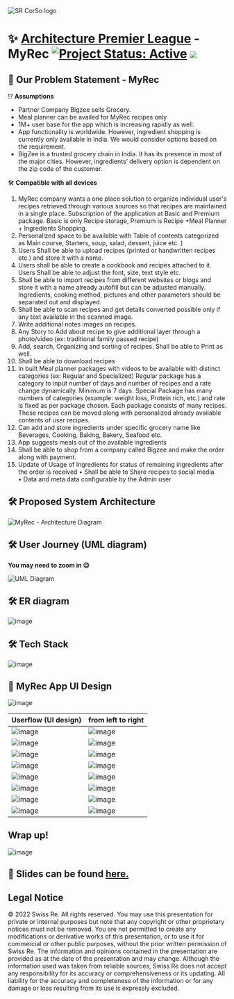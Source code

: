 
![SR CorSo logo](https://user-images.githubusercontent.com/29462447/167288774-90a643e1-0745-4966-ab75-aa67f08060ae.png)

# ✨ [Architecture Premier League](https://www.linkedin.com/posts/prashanth-panduranga-3a18737_swissre-techsharp-architecture-activity-6910474096925454336-OTR0?utm_source=linkedin_share&utm_medium=member_desktop_web) - MyRec [![Project Status: Active](https://www.repostatus.org/badges/latest/active.svg)](https://www.repostatus.org/#active) [![](https://img.shields.io/badge/Prateek-Ralhan-brightgreen.svg?colorB=ff0000)](https://prateekralhan.github.io/)

## 📑 Our Problem Statement - MyRec

⁉ **Assumptions**   
* Partner Company Bigzee sells Grocery.
* Meal planner can be availed for MyRec recipes only
* 1M+ user base for the app which is increasing rapidly as well.
* App functionality is worldwide. However, ingredient shopping is currently only available in India. We would consider options based on the requirement.
* BigZee is a trusted grocery chain in India. It has its presence in most of the major cities. However, ingredients’ delivery option is dependent on the zip code of the customer.
 
🛠 **Compatible with all devices**
 
1. MyRec company wants a one place solution to organize individual user's recipes retrieved through various sources so that recipes are maintained in a single place. Subscription of the application at Basic and Premium package. Basic is only Recipe storage, Premium is   Recipe +Meal Planner + Ingredients Shopping.   
2. Personalized space to be available with Table of contents categorized as Main course, Starters, soup, salad, dessert, juice etc. )  
3. Users Shall be able to upload recipes (printed or handwritten recipes etc.) and store it with a name.
4. Users shall be able to create a cookbook and recipes attached to it. Users Shall be able to adjust the font, size, text style etc. 
5. Shall be able to import recipes from different websites or blogs and store it with a name already autofill but can be adjusted manually. Ingredients, cooking method, pictures and other parameters should be separated out and displayed. 
6. Shall be able to scan recipes and get details converted possible only if any text available in the scanned image. 
7. Write additional notes images on recipes.  
8. Any Story to Add about recipe to give additional layer through a photo/video (ex: traditional family passed recipe) 
9. Add, search, Organizing and sorting of recipes. Shall be able to Print as well. 
10. Shall be able to download recipes 
11. In built Meal planner packages with videos to be available with distinct categories (ex: Regular and Specialized) Regular package has a category to input number of days and number of recipes and a rate change dynamically. Minimum is 7 days. Special Package has many numbers of categories (example: weight loss, Protein rich, etc.) and rate is fixed as per package chosen. Each package consists of many recipes. These recipes can be moved along with personalized already available contents of user recipes.   
12. Can add and store ingredients under specific grocery name like Beverages, Cooking, Baking, Bakery, Seafood etc. 
13. App suggests meals out of the available ingredients  
14. Shall be able to shop from a company called Bigzee and make the order along with payment.  
15. Update of Usage of Ingredients for status of remaining ingredients after the order is received 
•	Shall be able to Share recipes to social media  
•	Data and meta data configurable by the Admin user 

## 🛠 Proposed System Architecture

![MyRec - Architecture Diagram](https://user-images.githubusercontent.com/29462447/167287681-9a5cb7bc-7bc3-4d7c-85ba-b18b5bc52e50.png)


## 🛠 User Journey (UML diagram)
**You may need to zoom in :wink:**

![UML Diagram](https://user-images.githubusercontent.com/29462447/167288315-074241e4-7fa3-4b40-b0f3-dfd64ab8ddbe.png)

## 🛠 ER diagram

![image](https://user-images.githubusercontent.com/29462447/167288438-81099910-a787-4d66-87a6-faf5c8138c50.png)


## 🛠 Tech Stack

![image](https://user-images.githubusercontent.com/29462447/167288493-56d96ba2-0edc-465d-81bd-72f29ab50f40.png)

## 🎉 MyRec App UI Design

![image](https://user-images.githubusercontent.com/29462447/167288531-f5f0fa52-ede2-487a-934c-4937a3f2d9a7.png)

| **Userflow (UI design)**  | **from left to right**  |
|---------------------|-----------------------|
| ![image](https://user-images.githubusercontent.com/29462447/167290785-80ea6ef2-facb-413f-8a59-c47e0977c57d.png) | ![image](https://user-images.githubusercontent.com/29462447/167290792-9e8150d5-f68e-435d-b675-16e0f6a93c15.png) |
|  ![image](https://user-images.githubusercontent.com/29462447/167290818-ba03addf-dc37-49c9-a208-302fb429847c.png) | ![image](https://user-images.githubusercontent.com/29462447/167290827-2e41a0c5-eb9d-4c19-a35e-1cf8a2dfc7ad.png) |
|  ![image](https://user-images.githubusercontent.com/29462447/167290843-63fb1546-fdb6-4968-b0cc-4124b900e5ba.png) |  ![image](https://user-images.githubusercontent.com/29462447/167290852-7215ae67-019d-4f3d-9918-79eac66a122d.png) |
|  ![image](https://user-images.githubusercontent.com/29462447/167290859-4cc772a4-4046-4213-96b7-791f4511ed51.png) | ![image](https://user-images.githubusercontent.com/29462447/167290870-9fe1e21b-d469-4722-84bc-0e789b8d71d3.png) |
| ![image](https://user-images.githubusercontent.com/29462447/167290898-015c6f12-b035-4b5d-9ab5-f87417c42c89.png) | ![image](https://user-images.githubusercontent.com/29462447/167290904-a7c8d4ce-9dbc-45e3-afa5-a23494a152c0.png) |
| ![image](https://user-images.githubusercontent.com/29462447/167290922-260dab29-6fdb-4b3f-8500-e0650e32e688.png) | ![image](https://user-images.githubusercontent.com/29462447/167290933-b58b8d39-df8e-444a-bb38-8d331072e3ed.png) |
| ![image](https://user-images.githubusercontent.com/29462447/167290955-9af3194b-46ff-4bf9-b65d-149d049940cd.png) | ![image](https://user-images.githubusercontent.com/29462447/167290962-216383bc-9c41-45f6-9daf-ff46dd0b995b.png) |
| ![image](https://user-images.githubusercontent.com/29462447/167290981-195ee2b9-f5e0-4842-9713-5f6508fced03.png) | ![image](https://user-images.githubusercontent.com/29462447/167290993-91ab9616-1ef5-4204-beca-030b12783e79.png) |


## Wrap up!
![image](https://user-images.githubusercontent.com/29462447/167288659-933afae9-b92f-4e0c-95e5-3672912d3791.png)

## 🔗 Slides can be found [here.](https://github.com/prateekralhan/Architecture-Premier-League---MyRec/blob/main/Architecture%20Premier%20League%20-%20MyRec%20-%20SOLUTION.pdf)

## Legal Notice
© 2022 Swiss Re. All rights reserved. You may use this presentation for private or internal purposes but note that any copyright or other proprietary notices must not be removed. You are not permitted to create any modifications or derivative works of this presentation, or to use it for commercial or other public purposes, without the prior written permission of Swiss Re.
The information and opinions contained in the presentation are provided as at the date of the presentation and may change. Although the information used was taken from reliable sources, Swiss Re does not accept any responsibility for its accuracy or comprehensiveness or its updating. All liability for the accuracy and completeness of the information or for any damage or loss resulting from its use is expressly excluded. 


